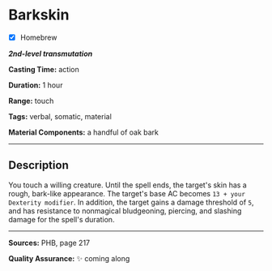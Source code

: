 # Barkskin

- [x] Homebrew

***2nd-level transmutation***

**Casting Time:** action

**Duration:** 1 hour

**Range:** touch

**Tags:** verbal, somatic, material

**Material Components:** a handful of oak bark

---

## Description
You touch a willing creature.
Until the spell ends, the target's skin has a rough, bark-like appearance.
The target's base AC becomes `13 + your Dexterity modifier`.
In addition, the target gains a damage threshold of `5`, and has resistance to nonmagical bludgeoning, piercing, and slashing damage for the spell's duration.

---

**Sources:** PHB, page 217

**Quality Assurance:** :sparkles: coming along
